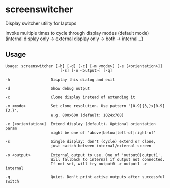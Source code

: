 screenswitcher
==============

Display switcher utility for laptops

Invoke multiple times to cycle through display modes (default mode) 
(internal display only -> external display only -> both -> internal...)

Usage
-----

	Usage: screenswitcher [-h] [-d] [-c] [-m <mode>] [-e [<orientation>]]
	                        [-s] [-o <output>] [-q]
	                        
	-h                  Display this dialog and exit
	
	-d                  Show debug output
	
	-c                  Clone display instead of extending it
	
	-m <mode>           Set clone resolution. Use pattern '[0-9]{3,}x[0-9]{3,}',
	                    e.g. 800x600 (default: 1024x768)
	                    
	-e [<orientation>]  Extend display (default). Optional orientation param
	                    might be one of 'above|below|left-of|right-of'
	                    
	-s                  Single display: don't (cycle) extend or clone,
	                    just switch between internal/external screen
                            
	-o <output>         External output to use. One of 'output0|output1'.
	                    Will fallback to internal if output not connected.
	                    If not set, will try output0 -> output1 -> internal
	                    
	-q                  Quiet. Don't print active outputs after successful switch
